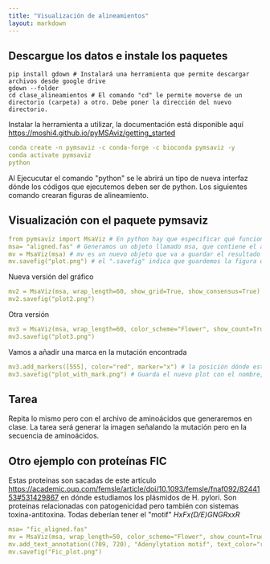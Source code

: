 ```yaml
---
title: "Visualización de alineamientos"
layout: markdown
---
```


## Descargue los datos e instale los paquetes

```bas
pip install gdown # Instalará una herramienta que permite descargar archivos desde google drive
gdown --folder  
cd clase_alineamientos # El comando "cd" le permite moverse de un directorio (carpeta) a otro. Debe poner la dirección del nuevo directorio.

```

Instalar la herramienta a utilizar, la documentación está disponible aquí https://moshi4.github.io/pyMSAviz/getting_started
```yml
conda create -n pymsaviz -c conda-forge -c bioconda pymsaviz -y 
conda activate pymsaviz
python
```
Al Ejecucutar el comando "python" se le abrirá un tipo de nueva interfaz dónde los códigos que ejecutemos deben ser de python. 
Los siguientes comando crearan figuras de alineamiento.

## Visualización con el paquete pymsaviz
```yml
from pymsaviz import MsaViz # En python hay que especificar qué funciones queremos importar. En esta caso sólo utilizaremos la función MsaViz de la librería pymsaviz
msa= "aligned.fas" # Generamos un objeto llamado msa, que contiene el archivo fasta con las secuencias alineadas.
mv = MsaViz(msa) # mv es un nuevo objeto que va a guardar el resultado de la función "MsaViz" que contiene toda la información necesaria para la visualización
mv.savefig("plot.png") # el ".savefig" indica que guardemos la figura que está dentro del archivo que creameos previamente llamado "mv". En los paréntesis y en comillas pueden poner el nombre que quieran ponerle
```
Nueva versión del gráfico
```yml
mv2 = MsaViz(msa, wrap_length=60, show_grid=True, show_consensus=True)
mv2.savefig("plot2.png")
```
Otra versión
```yml
mv3 = MsaViz(msa, wrap_length=60, color_scheme="Flower", show_count=True, start=370, end=760, show_seq_char=False, show_consensus=True, consensus_color="tomato")
mv3.savefig("plot3.png")
```
Vamos a añadir una marca en la mutación encontrada

```yml
mv3.add_markers([555], color="red", marker="x") # la posición dónde está la mutación es la 555 de la secuencia de ref.
mv3.savefig("plot_with_mark.png") # Guarda el nuevo plot con el nombre, plot with mark
```
## Tarea

Repita lo mismo pero con el archivo de aminoácidos que generaremos en clase. 
La tarea será generar la imagen señalando la mutación pero en la secuencia de aminoácidos.

## Otro ejemplo con proteínas FIC
Estas proteínas son sacadas de este artículo https://academic.oup.com/femsle/article/doi/10.1093/femsle/fnaf092/8244153#531429867 en dónde estudiamos los plásmidos de H. pylori. Son proteínas relacionadas con patogenicidad pero también con sistemas toxina-antitoxina. Todas deberían tener el "motif" *HxFx(D/E)GNGRxxR*
```yml
msa= "fic_aligned.fas"
mv = MsaViz(msa, wrap_length=50, color_scheme="Flower", show_count=True, show_seq_char=True, show_cons\ensus=True, consensus_color="tomato", start=540)
mv.add_text_annotation((709, 720), "Adenylytation motif", text_color="red", range_color="red")
mv.savefig("Fic_plot.png")

```
